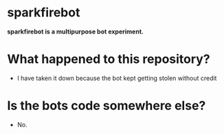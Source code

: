 # sparkfirebot
**sparkfirebot is a multipurpose bot experiment.**

# What happened to this repository?
- I have taken it down because the bot kept getting stolen without credit

# Is the bots code somewhere else?
- No.
